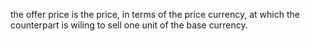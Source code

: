 the offer price is the price, in terms of the price currency,
at which the counterpart is wiling to sell one unit of the base currency.
